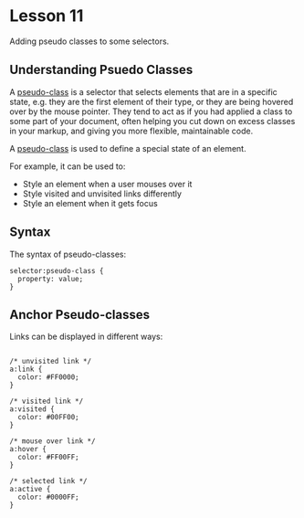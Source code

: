 # Lesson 11

Adding pseudo classes to some selectors.

## Understanding Psuedo Classes

A [pseudo-class](https://developer.mozilla.org/en-US/docs/Learn/CSS/Building_blocks/Selectors/Pseudo-classes_and_pseudo-elements) is a selector that selects elements that are in a specific state, e.g. they are the first element of their type, or they are being hovered over by the mouse pointer. They tend to act as if you had applied a class to some part of your document, often helping you cut down on excess classes in your markup, and giving you more flexible, maintainable code.

A [pseudo-class](https://www.w3schools.com/css/css_pseudo_classes.asp) is used to define a special state of an element.

For example, it can be used to:

- Style an element when a user mouses over it
- Style visited and unvisited links differently
- Style an element when it gets focus

## Syntax

The syntax of pseudo-classes:

```
selector:pseudo-class {
  property: value;
}
```

## Anchor Pseudo-classes

Links can be displayed in different ways:

```

/* unvisited link */
a:link {
  color: #FF0000;
}

/* visited link */
a:visited {
  color: #00FF00;
}

/* mouse over link */
a:hover {
  color: #FF00FF;
}

/* selected link */
a:active {
  color: #0000FF;
}

```
